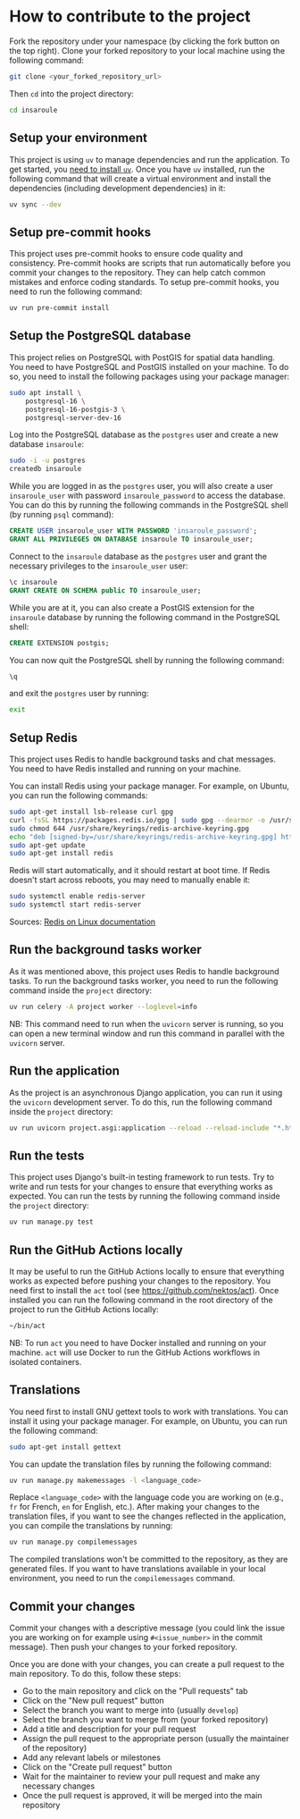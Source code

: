 # How to contribute to the project
Fork the repository under your namespace (by clicking the fork button on the top right). Clone your forked repository to your local machine using the following command:

```bash
git clone <your_forked_repository_url>
```

Then `cd` into the project directory:

```bash
cd insaroule
```

## Setup your environment
This project is using `uv` to manage dependencies and run the application. To get started, you [need to install `uv`](https://docs.astral.sh/uv/#installation). Once you have `uv` installed, run the following command that will create a virtual environment and install the dependencies (including development dependencies) in it:

```bash
uv sync --dev
```

## Setup pre-commit hooks
This project uses pre-commit hooks to ensure code quality and consistency. Pre-commit hooks are scripts that run automatically before you commit your changes to the repository. They can help catch common mistakes and enforce coding standards. To setup pre-commit hooks, you need to run the following command:

```bash
uv run pre-commit install
```

## Setup the PostgreSQL database
This project relies on PostgreSQL with PostGIS for spatial data handling. You need to have PostgreSQL and PostGIS installed on your machine. To do so, you need to install the following packages using your package manager:

```bash
sudo apt install \                                                 
    postgresql-16 \        
    postgresql-16-postgis-3 \
    postgresql-server-dev-16
```

Log into the PostgreSQL database as the `postgres` user and create a new database `insaroule`: 

```bash
sudo -i -u postgres
createdb insaroule
```
While you are logged in as the `postgres` user, you will also create a user `insaroule_user` with password `insaroule_password` to access the database. You can do this by running the following commands in the PostgreSQL shell (by running `psql` command):

```sql
CREATE USER insaroule_user WITH PASSWORD 'insaroule_password';
GRANT ALL PRIVILEGES ON DATABASE insaroule TO insaroule_user;
```

Connect to the `insaroule` database as the `postgres` user and grant the necessary privileges to the `insaroule_user` user:

```sql
\c insaroule
GRANT CREATE ON SCHEMA public TO insaroule_user;
```

While you are at it, you can also create a PostGIS extension for the `insaroule` database by running the following command in the PostgreSQL shell:

```sql
CREATE EXTENSION postgis;
```

You can now quit the PostgreSQL shell by running the following command:

```sql
\q
```

and exit the `postgres` user by running:

```bash
exit
```

## Setup Redis
This project uses Redis to handle background tasks and chat messages. You need to have Redis installed and running on your machine.

You can install Redis using your package manager. For example, on Ubuntu, you can run the following commands:
```bash
sudo apt-get install lsb-release curl gpg
curl -fsSL https://packages.redis.io/gpg | sudo gpg --dearmor -o /usr/share/keyrings/redis-archive-keyring.gpg
sudo chmod 644 /usr/share/keyrings/redis-archive-keyring.gpg
echo "deb [signed-by=/usr/share/keyrings/redis-archive-keyring.gpg] https://packages.redis.io/deb $(lsb_release -cs) main" | sudo tee /etc/apt/sources.list.d/redis.list
sudo apt-get update
sudo apt-get install redis
```

Redis will start automatically, and it should restart at boot time. If Redis doesn't start across reboots, you may need to manually enable it:

```bash
sudo systemctl enable redis-server
sudo systemctl start redis-server
```

Sources: [Redis on Linux documentation](https://redis.io/docs/latest/operate/oss_and_stack/install/archive/install-redis/install-redis-on-linux/)

## Run the background tasks worker
As it was mentioned above, this project uses Redis to handle background tasks. To run the background tasks worker, you need to run the following command inside the `project` directory:

```bash
uv run celery -A project worker --loglevel=info
```

NB: This command need to run when the `uvicorn` server is running, so you can open a new terminal window and run this command in parallel with the `uvicorn` server.


## Run the application
As the project is an asynchronous Django application, you can run it using the `uvicorn` development server. To do this, run the following command inside the `project` directory:

```bash
uv run uvicorn project.asgi:application --reload --reload-include "*.html"
```

## Run the tests
This project uses Django's built-in testing framework to run tests. Try to write and run tests for your changes to ensure that everything works as expected. You can run the tests by running the following command inside the `project` directory:

```bash
uv run manage.py test
```

## Run the GitHub Actions locally
It may be useful to run the GitHub Actions locally to ensure that everything works as expected before pushing your changes to the repository. You need first to install the `act` tool (see https://github.com/nektos/act). 
Once installed you can run the following command in the root directory of the project to run the GitHub Actions locally:

```bash
~/bin/act 
```

NB: To run `act` you need to have Docker installed and running on your machine. `act` will use Docker to run the GitHub Actions workflows in isolated containers.

## Translations
You need first to install GNU gettext tools to work with translations. You can install it using your package manager. For example, on Ubuntu, you can run the following command:

```bash
sudo apt-get install gettext
```

You can update the translation files by running the following command:

```bash
uv run manage.py makemessages -l <language_code>
```

Replace `<language_code>` with the language code you are working on (e.g., `fr` for French, `en` for English, etc.). After making your changes to the translation files, if you want to see the changes reflected in the application, you can compile the translations by running:

```bash
uv run manage.py compilemessages
```

The compiled translations won't be committed to the repository, as they are generated files. If you want to have translations available in your local environment, you need to run the `compilemessages` command.



## Commit your changes
Commit your changes with a descriptive message (you could link the issue you are working on for example using `#<issue_number>` in the commit message). Then push your changes to your forked repository. 

Once you are done with your changes, you can create a pull request to the main repository. To do this, follow these steps:
* Go to the main repository and click on the "Pull requests" tab
* Click on the "New pull request" button
* Select the branch you want to merge into (usually `develop`)
* Select the branch you want to merge from (your forked repository)
* Add a title and description for your pull request
* Assign the pull request to the appropriate person (usually the maintainer of the repository)
* Add any relevant labels or milestones
* Click on the "Create pull request" button
* Wait for the maintainer to review your pull request and make any necessary changes
* Once the pull request is approved, it will be merged into the main repository


